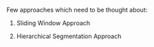 Few approaches which need to be thought about:
1. Sliding Window Approach

2. Hierarchical Segmentation Approach